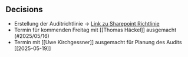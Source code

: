 ## Decisions
- Erstellung der Auditrichtlinie -> [Link zu Sharepoint Richtlinie](https://secudor.sharepoint.com/:x:/s/InfraStor/EVzX-HY3d0VAj9BXKc9h3PsBecwHbHrP8eT0UJbOG64t3Q?e=WFFhW3)
- Termin für kommenden Freitag mit [[Thomas Häckel]] ausgemacht (#2025/05/16)
- Termin mit [[Uwe Kirchgessner]] ausgemacht für Planung des Audits [[2025-05-19]]